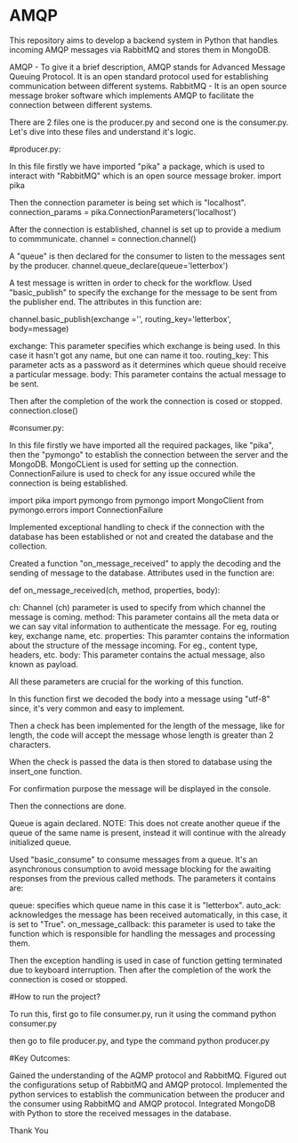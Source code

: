 # AMQP
This repository aims to develop a backend system in Python that handles incoming AMQP messages via RabbitMQ and stores them in MongoDB.

AMQP - To give it a brief description, AMQP stands for Advanced Message Queuing Protocol. It is an open standard protocol used for establishing communication between different systems.
RabbitMQ  - It is an open source message broker software which implements AMQP to facilitate the connection between different systems.

There are 2 files one is the producer.py and second one is the consumer.py. Let's dive into these files and understand it's logic.

#producer.py:

In this file firstly we have imported "pika" a package, which is used to interact with "RabbitMQ" which is an open source message broker.
import pika

Then the connection parameter is being set which is "localhost".
connection_params = pika.ConnectionParameters('localhost')

After the connection is established, channel is set up to provide a medium to commmunicate.
channel = connection.channel()

A "queue" is then declared for the consumer to listen to the messages sent by the producer.
channel.queue_declare(queue='letterbox')

A test message is written in order to check for the workflow.
Used "basic_publish" to specify the exchange for the message to be sent from the publisher end. The attributes in this function are:

channel.basic_publish(exchange ='', routing_key='letterbox', body=message)

exchange: This parameter specifies which exchange is being used. In this case it hasn't got any name, but one can name it too.
routing_key: This parameter acts as a password as it determines which queue should receive a particular message.
body: This parameter contains the actual message to be sent.

Then after the completion of the work the connection is cosed or stopped.
connection.close()

#consumer.py:

In this file firstly we have imported all the required packages, like "pika", then the "pymongo" to establish the connection between the server and the MongoDB.
MongoCLient is used for setting up the connection.
ConnectionFailure is used to check for any issue occured while the connection is being established.

import pika
import pymongo
from pymongo import MongoClient
from pymongo.errors import ConnectionFailure

Implemented exceptional handling to check if the connection with the database has been established or not and created the database and the collection.

Created a function "on_message_received" to apply the decoding and the sending of message to the database.
Attributes used in the function are:

def on_message_received(ch, method, properties, body):

ch: Channel (ch) parameter is used to specify from which channel the message is coming.
method: This parameter contains all the meta data or we can say vital information to authenticate the message. For eg, routing key, exchange name, etc.
properties: This paramter contains the information about the structure of the message incoming. For eg., content type, headers, etc.
body: This parameter contains the actual message, also known as payload.

All these parameters are crucial for the working of this function.

In this function first we decoded the body into a message using "utf-8" since, it's very common and easy to implement.

Then a check has been implemented for the length of the message, like for length, the code will accept the message whose length is greater than 2 characters.

When the check is passed the data is then stored to database using the insert_one function.

For confirmation purpose the message will be displayed in the console.

Then the connections are done.

Queue is again declared.
NOTE: This does not create another queue if the queue of the same name is present, instead it will continue with the already initialized queue.

Used "basic_consume" to consume messages from a queue. It's an asynchronous consumption to avoid message blocking for the awaiting responses from the previous called methods.
The parameters it contains are:

queue: specifies which queue name in this case it is "letterbox".
auto_ack: acknowledges the message has been received automatically, in this case, it is set to "True".
on_message_callback: this parameter is used to take the function which is responsible for handling the messages and processing them.

Then the exception handling is used in case of function getting terminated due to keyboard interruption.
Then after the completion of the work the connection is cosed or stopped.

#How to run the project?

To run this, first go to file consumer.py, run it using the command python consumer.py

then go to file producer.py, and type the command python producer.py

#Key Outcomes:

Gained the understanding of the AQMP protocol and RabbitMQ.
Figured out the configurations setup of RabbitMQ and AMQP protocol.
Implemented the python services to establish the communication between the producer and the consumer using RabbitMQ and AMQP protocol.
Integrated MongoDB with Python to store the received messages in the database.

Thank You
